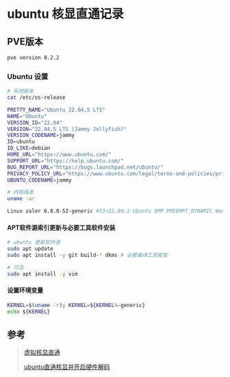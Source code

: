 # ubuntu 核显直通记录
## PVE版本
```` markdown
pve version 8.2.2
````
### Ubuntu 设置
```bash
# 系统版本
cat /etc/os-release

PRETTY_NAME="Ubuntu 22.04.5 LTS"
NAME="Ubuntu"
VERSION_ID="22.04"
VERSION="22.04.5 LTS (Jammy Jellyfish)"
VERSION_CODENAME=jammy
ID=ubuntu
ID_LIKE=debian
HOME_URL="https://www.ubuntu.com/"
SUPPORT_URL="https://help.ubuntu.com/"
BUG_REPORT_URL="https://bugs.launchpad.net/ubuntu/"
PRIVACY_POLICY_URL="https://www.ubuntu.com/legal/terms-and-policies/privacy-policy"
UBUNTU_CODENAME=jammy
```
```bash
# 内核版本
uname -ar

Linux zaler 6.8.0-52-generic #53~22.04.1-Ubuntu SMP PREEMPT_DYNAMIC Wed Jan 15 19:18:46 UTC 2 x86_64 x86_64 x86_64 GNU/Linux
```
#### APT软件源索引更新与必要工具软件安装
```bash
# ubuntu 更新软件源
sudo apt update
sudo apt install -y git build-* dkms # 必要编译工具安装

# 可选
sudo apt install -y vim
```
#### 设置环境变量
```bash
KERNEL=$(uname -r); KERNEL=${KERNEL%-generic}
echo ${KERNEL}
```

## 参考
> [虚拟核显直通](https://www.cloudstaymoon.com/2024/04/10/all-in-one-1)
> 
> [ubuntu直通核显并开启硬件解码](https://github.com/firemakergk/aquar-build-helper/blob/master/details/%E7%9B%B4%E9%80%9AIntel12%E4%BB%A3%E6%A0%B8%E6%98%BE%E7%BB%99ubuntu22%E8%99%9A%E6%8B%9F%E6%9C%BA%E5%B9%B6%E9%85%8D%E7%BD%AEjellyfin%E5%AE%9E%E7%8E%B0%E7%A1%AC%E8%A7%A3.md)